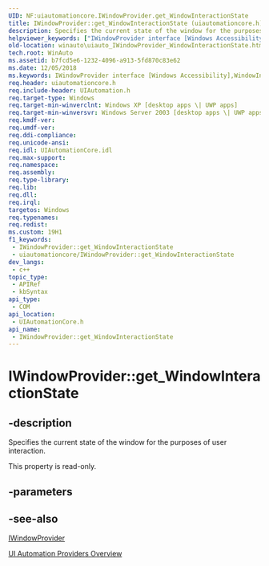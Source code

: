 ```yaml
---
UID: NF:uiautomationcore.IWindowProvider.get_WindowInteractionState
title: IWindowProvider::get_WindowInteractionState (uiautomationcore.h)
description: Specifies the current state of the window for the purposes of user interaction.
helpviewer_keywords: ["IWindowProvider interface [Windows Accessibility]","WindowInteractionState property","IWindowProvider.WindowInteractionState","IWindowProvider.get_WindowInteractionState","IWindowProvider::WindowInteractionState","IWindowProvider::get_WindowInteractionState","WindowInteractionState property [Windows Accessibility]","WindowInteractionState property [Windows Accessibility]","IWindowProvider interface","get_WindowInteractionState","uiauto.uiauto_IWindowProvider_WindowInteractionState","uiauto_IWindowProvider_WindowInteractionState","uiautomationcore/IWindowProvider::WindowInteractionState","uiautomationcore/IWindowProvider::get_WindowInteractionState","winauto.uiauto_IWindowProvider_WindowInteractionState"]
old-location: winauto\uiauto_IWindowProvider_WindowInteractionState.htm
tech.root: WinAuto
ms.assetid: b7fcd5e6-1232-4096-a913-5fd870c83e62
ms.date: 12/05/2018
ms.keywords: IWindowProvider interface [Windows Accessibility],WindowInteractionState property, IWindowProvider.WindowInteractionState, IWindowProvider.get_WindowInteractionState, IWindowProvider::WindowInteractionState, IWindowProvider::get_WindowInteractionState, WindowInteractionState property [Windows Accessibility], WindowInteractionState property [Windows Accessibility],IWindowProvider interface, get_WindowInteractionState, uiauto.uiauto_IWindowProvider_WindowInteractionState, uiauto_IWindowProvider_WindowInteractionState, uiautomationcore/IWindowProvider::WindowInteractionState, uiautomationcore/IWindowProvider::get_WindowInteractionState, winauto.uiauto_IWindowProvider_WindowInteractionState
req.header: uiautomationcore.h
req.include-header: UIAutomation.h
req.target-type: Windows
req.target-min-winverclnt: Windows XP [desktop apps \| UWP apps]
req.target-min-winversvr: Windows Server 2003 [desktop apps \| UWP apps]
req.kmdf-ver: 
req.umdf-ver: 
req.ddi-compliance: 
req.unicode-ansi: 
req.idl: UIAutomationCore.idl
req.max-support: 
req.namespace: 
req.assembly: 
req.type-library: 
req.lib: 
req.dll: 
req.irql: 
targetos: Windows
req.typenames: 
req.redist: 
ms.custom: 19H1
f1_keywords:
 - IWindowProvider::get_WindowInteractionState
 - uiautomationcore/IWindowProvider::get_WindowInteractionState
dev_langs:
 - c++
topic_type:
 - APIRef
 - kbSyntax
api_type:
 - COM
api_location:
 - UIAutomationCore.h
api_name:
 - IWindowProvider::get_WindowInteractionState
---
```


# IWindowProvider::get_WindowInteractionState


## -description

Specifies the current state of the window for the purposes of user interaction. 

This property is read-only.

## -parameters

## -see-also

<a href="/windows/desktop/api/uiautomationcore/nn-uiautomationcore-iwindowprovider">IWindowProvider</a>



<a href="/windows/desktop/WinAuto/uiauto-providersoverview">UI Automation Providers Overview</a>

